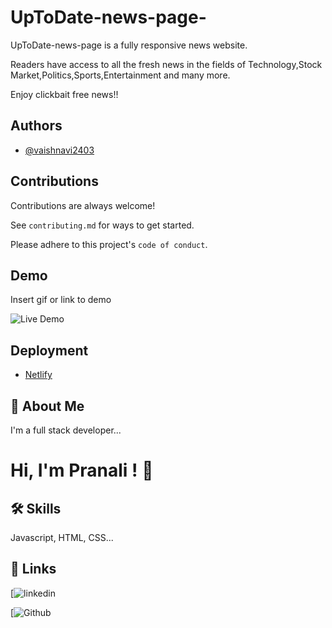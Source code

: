 # UpToDate-news-page-
UpToDate-news-page is a fully responsive news website.

Readers have access to all the fresh news in the fields of Technology,Stock Market,Politics,Sports,Entertainment and many more.

Enjoy clickbait free news!!
## Authors

- [@vaishnavi2403](https://github.com/vaishnavi2403)
## Contributions

Contributions are always welcome!

See `contributing.md` for ways to get started.

Please adhere to this project's `code of conduct`.

## Demo

Insert gif or link to demo

![Live Demo](https://github.com/shuence/AdventureSquad/blob/main/images/live%20demo.png)

## Deployment

- [Netlify](https://www.netlify.com/)

## 🚀 About Me

I'm a full stack developer...

# Hi, I'm Pranali ! 👋

## 🛠 Skills

Javascript, HTML, CSS...

## 🔗 Links


[![linkedin](https://www.linkedin.com/in/pranali-chobe-086826245)


[![Github](https://github.com/Prannn182)
